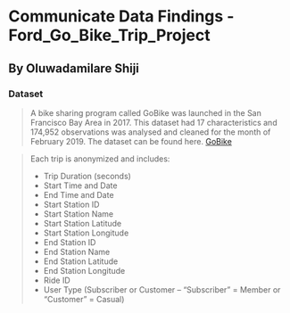 # Communicate Data Findings - Ford_Go_Bike_Trip_Project

## By Oluwadamilare Shiji


### Dataset
>A bike sharing program called GoBike was launched in the San Francisco Bay Area in 2017. This dataset had 17 characteristics and 174,952 observations was analysed and cleaned for the month of February 2019. The dataset can be found here. [GoBike](https://www.lyft.com/bikes/bay-wheels/system-data)

>Each trip is anonymized and includes:
>- Trip Duration (seconds)
>- Start Time and Date
>- End Time and Date
>- Start Station ID
>- Start Station Name
>- Start Station Latitude
>- Start Station Longitude
>- End Station ID
>- End Station Name
>- End Station Latitude
>- End Station Longitude
>- Ride ID
>- User Type (Subscriber or Customer – “Subscriber” = Member or “Customer” = Casual)
